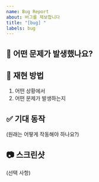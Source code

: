 ```yaml
---
name: Bug Report
about: 버그를 제보합니다
title: "[bug] "
labels: bug
---
```


## 🐞 어떤 문제가 발생했나요?

## 🔁 재현 방법
1. 어떤 상황에서
2. 어떤 문제가 발생하는지

## ✅ 기대 동작
(원래는 어떻게 작동해야 하나요?)

## 📷 스크린샷
(선택 사항)
